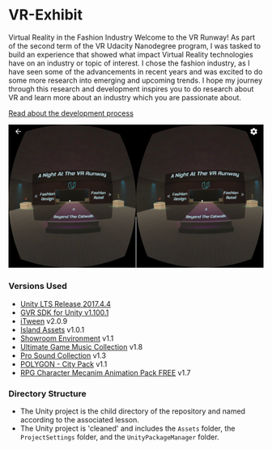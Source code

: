 # VR-Exhibit

Virtual Reality  in the Fashion Industry
Welcome to the VR Runway!
As part of the second term of the VR Udacity Nanodegree program, I was tasked to build an experience that showed what impact Virtual Reality technologies have on an industry or topic of interest. I chose the fashion industry, as I have seen some of the advancements in recent years and was excited to do some more research into emerging and upcoming trends. I hope my journey through this research and development inspires you to do research about VR and learn more about an industry which you are passionate about.

[Read about the development process](https://medium.com/@pkohler48/virtual-reality-in-the-fashion-industry-72b9d0eb9e83)

![Alt text](/A%20Night%20At%20The%20VR%20Runway/Screenshot.png?raw=true "Screenshot")

### Versions Used
- [Unity LTS Release 2017.4.4](https://unity3d.com/unity/qa/lts-releases?version=2017.4)
- [GVR SDK for Unity v1.100.1](https://github.com/googlevr/gvr-unity-sdk/releases/tag/v1.100.1)
- [iTween](https://assetstore.unity.com/packages/tools/animation/itween-84) v2.0.9
- [Island Assets](https://assetstore.unity.com/packages/3d/environments/island-assets-56989) v1.0.1
- [Showroom Environment](https://assetstore.unity.com/packages/3d/environments/showroom-environment-73740) v1.1
- [Ultimate Game Music Collection](https://assetstore.unity.com/packages/audio/music/orchestral/ultimate-game-music-collection-37351) v1.8
- [Pro Sound Collection](https://assetstore.unity.com/packages/audio/sound-fx/pro-sound-collection-50235) v1.3
- [POLYGON - City Pack](https://assetstore.unity.com/packages/3d/environments/urban/polygon-city-pack-95214) v1.1
- [RPG Character Mecanim Animation Pack FREE](https://assetstore.unity.com/packages/3d/animations/rpg-character-mecanim-animation-pack-free-65284) v1.7



### Directory Structure
- The Unity project is the child directory of the repository and named according to the associated lesson.
- The Unity project is 'cleaned' and includes the `Assets` folder, the `ProjectSettings` folder, and the `UnityPackageManager` folder.
